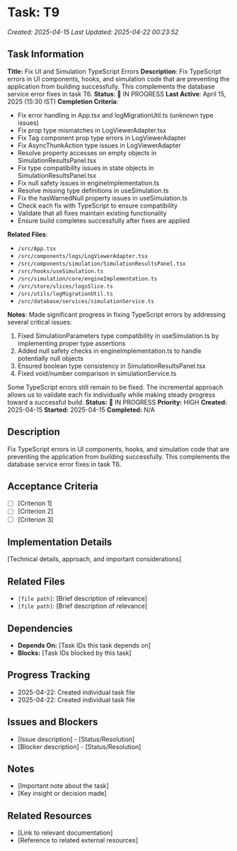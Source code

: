 # Task: T9
*Created: 2025-04-15*
*Last Updated: 2025-04-22 00:23:52*

## Task Information
**Title:** Fix UI and Simulation TypeScript Errors
**Description**: Fix TypeScript errors in UI components, hooks, and simulation code that are preventing the application from building successfully. This complements the database service error fixes in task T6.
**Status**: 🔄 IN PROGRESS
**Last Active**: April 15, 2025 (15:30 IST)
**Completion Criteria**:
- Fix error handling in App.tsx and logMigrationUtil.ts (unknown type issues)
- Fix prop type mismatches in LogViewerAdapter.tsx
- Fix Tag component prop type errors in LogViewerAdapter
- Fix AsyncThunkAction type issues in LogViewerAdapter
- Resolve property accesses on empty objects in SimulationResultsPanel.tsx
- Fix type compatibility issues in state objects in SimulationResultsPanel.tsx
- Fix null safety issues in engineImplementation.ts 
- Resolve missing type definitions in useSimulation.ts
- Fix the hasWarnedNull property issues in useSimulation.ts
- Check each fix with TypeScript to ensure compatibility
- Validate that all fixes maintain existing functionality
- Ensure build completes successfully after fixes are applied

**Related Files**:
- `/src/App.tsx`
- `/src/components/logs/LogViewerAdapter.tsx` 
- `/src/components/simulation/SimulationResultsPanel.tsx`
- `/src/hooks/useSimulation.ts`
- `/src/simulation/core/engineImplementation.ts`
- `/src/store/slices/logsSlice.ts`
- `/src/utils/logMigrationUtil.ts`
- `/src/database/services/simulationService.ts`

**Notes**:
Made significant progress in fixing TypeScript errors by addressing several critical issues:
1. Fixed SimulationParameters type compatibility in useSimulation.ts by implementing proper type assertions
2. Added null safety checks in engineImplementation.ts to handle potentially null objects
3. Ensured boolean type consistency in SimulationResultsPanel.tsx
4. Fixed void/number comparison in simulationService.ts

Some TypeScript errors still remain to be fixed. The incremental approach allows us to validate each fix individually while making steady progress toward a successful build.
**Status:** 🔄 IN PROGRESS
**Priority:** HIGH
**Created:** 2025-04-15
**Started:** 2025-04-15
**Completed:** N/A

## Description
Fix TypeScript errors in UI components, hooks, and simulation code that are preventing the application from building successfully. This complements the database service error fixes in task T6.

## Acceptance Criteria
- [ ] [Criterion 1]
- [ ] [Criterion 2]
- [ ] [Criterion 3]

## Implementation Details
[Technical details, approach, and important considerations]

## Related Files
- `[file path]`: [Brief description of relevance]
- `[file path]`: [Brief description of relevance]

## Dependencies
- **Depends On:** [Task IDs this task depends on]
- **Blocks:** [Task IDs blocked by this task]

## Progress Tracking
- 2025-04-22: Created individual task file
- 2025-04-22: Created individual task file

## Issues and Blockers
- [Issue description] - [Status/Resolution]
- [Blocker description] - [Status/Resolution]

## Notes
- [Important note about the task]
- [Key insight or decision made]

## Related Resources
- [Link to relevant documentation]
- [Reference to related external resources]